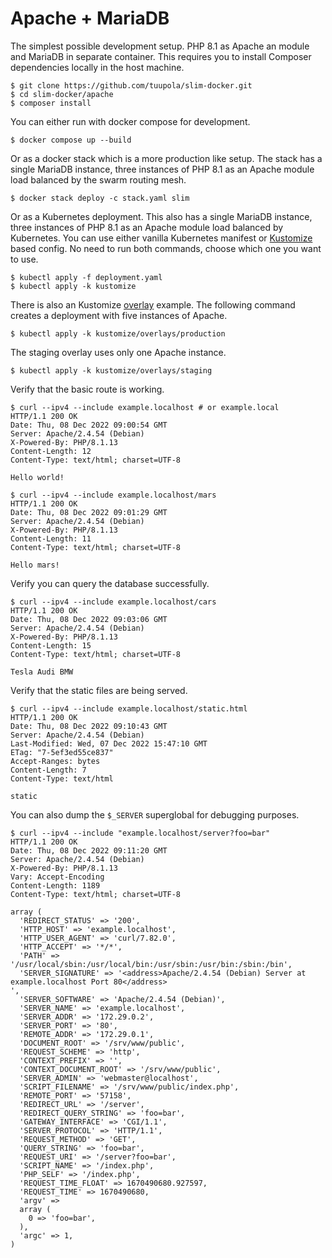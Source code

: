 # Apache + MariaDB

The simplest possible development setup. PHP 8.1 as Apache an module and MariaDB in separate container. This requires you to install Composer dependencies locally in the host machine.

```
$ git clone https://github.com/tuupola/slim-docker.git
$ cd slim-docker/apache
$ composer install
```

You can either run with docker compose for development.

```
$ docker compose up --build
```

Or as a docker stack which is a more production like setup. The stack has a single MariaDB instance, three instances of PHP 8.1 as an Apache module load balanced by the swarm routing mesh.

```
$ docker stack deploy -c stack.yaml slim
```

Or as a Kubernetes deployment. This also has a single MariaDB instance, three instances of PHP 8.1 as an Apache module load balanced by Kubernetes. You can use either vanilla Kubernetes manifest or [Kustomize](https://kustomize.io/) based config. No need to run both commands, choose which one you want to use.

```
$ kubectl apply -f deployment.yaml
$ kubectl apply -k kustomize
```

There is also an Kustomize [overlay](kustomize/overlays/) example. The following command creates a deployment with five instances of Apache.

```
$ kubectl apply -k kustomize/overlays/production
```

The staging overlay uses only one Apache instance.

```
$ kubectl apply -k kustomize/overlays/staging
```

Verify that the basic route is working.

```
$ curl --ipv4 --include example.localhost # or example.local
HTTP/1.1 200 OK
Date: Thu, 08 Dec 2022 09:00:54 GMT
Server: Apache/2.4.54 (Debian)
X-Powered-By: PHP/8.1.13
Content-Length: 12
Content-Type: text/html; charset=UTF-8

Hello world!

$ curl --ipv4 --include example.localhost/mars
HTTP/1.1 200 OK
Date: Thu, 08 Dec 2022 09:01:29 GMT
Server: Apache/2.4.54 (Debian)
X-Powered-By: PHP/8.1.13
Content-Length: 11
Content-Type: text/html; charset=UTF-8

Hello mars!
```

Verify you can query the database successfully.

```
$ curl --ipv4 --include example.localhost/cars
HTTP/1.1 200 OK
Date: Thu, 08 Dec 2022 09:03:06 GMT
Server: Apache/2.4.54 (Debian)
X-Powered-By: PHP/8.1.13
Content-Length: 15
Content-Type: text/html; charset=UTF-8

Tesla Audi BMW
```

Verify that the static files are being served.

```
$ curl --ipv4 --include example.localhost/static.html
HTTP/1.1 200 OK
Date: Thu, 08 Dec 2022 09:10:43 GMT
Server: Apache/2.4.54 (Debian)
Last-Modified: Wed, 07 Dec 2022 15:47:10 GMT
ETag: "7-5ef3ed55ce837"
Accept-Ranges: bytes
Content-Length: 7
Content-Type: text/html

static
```

You can also dump the `$_SERVER` superglobal for debugging purposes.

```
$ curl --ipv4 --include "example.localhost/server?foo=bar"
HTTP/1.1 200 OK
Date: Thu, 08 Dec 2022 09:11:20 GMT
Server: Apache/2.4.54 (Debian)
X-Powered-By: PHP/8.1.13
Vary: Accept-Encoding
Content-Length: 1189
Content-Type: text/html; charset=UTF-8

array (
  'REDIRECT_STATUS' => '200',
  'HTTP_HOST' => 'example.localhost',
  'HTTP_USER_AGENT' => 'curl/7.82.0',
  'HTTP_ACCEPT' => '*/*',
  'PATH' => '/usr/local/sbin:/usr/local/bin:/usr/sbin:/usr/bin:/sbin:/bin',
  'SERVER_SIGNATURE' => '<address>Apache/2.4.54 (Debian) Server at example.localhost Port 80</address>
',
  'SERVER_SOFTWARE' => 'Apache/2.4.54 (Debian)',
  'SERVER_NAME' => 'example.localhost',
  'SERVER_ADDR' => '172.29.0.2',
  'SERVER_PORT' => '80',
  'REMOTE_ADDR' => '172.29.0.1',
  'DOCUMENT_ROOT' => '/srv/www/public',
  'REQUEST_SCHEME' => 'http',
  'CONTEXT_PREFIX' => '',
  'CONTEXT_DOCUMENT_ROOT' => '/srv/www/public',
  'SERVER_ADMIN' => 'webmaster@localhost',
  'SCRIPT_FILENAME' => '/srv/www/public/index.php',
  'REMOTE_PORT' => '57158',
  'REDIRECT_URL' => '/server',
  'REDIRECT_QUERY_STRING' => 'foo=bar',
  'GATEWAY_INTERFACE' => 'CGI/1.1',
  'SERVER_PROTOCOL' => 'HTTP/1.1',
  'REQUEST_METHOD' => 'GET',
  'QUERY_STRING' => 'foo=bar',
  'REQUEST_URI' => '/server?foo=bar',
  'SCRIPT_NAME' => '/index.php',
  'PHP_SELF' => '/index.php',
  'REQUEST_TIME_FLOAT' => 1670490680.927597,
  'REQUEST_TIME' => 1670490680,
  'argv' =>
  array (
    0 => 'foo=bar',
  ),
  'argc' => 1,
)
```